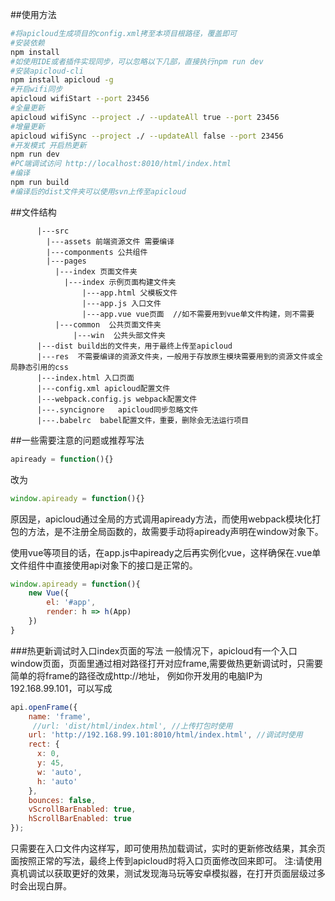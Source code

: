 ##使用方法
```bash
#将apicloud生成项目的config.xml拷至本项目根路径，覆盖即可
#安装依赖
npm install
#如使用IDE或者插件实现同步，可以忽略以下几部，直接执行npm run dev
#安装apicloud-cli  
npm install apicloud -g
#开启wifi同步 
apicloud wifiStart --port 23456
#全量更新
apicloud wifiSync --project ./ --updateAll true --port 23456
#增量更新
apicloud wifiSync --project ./ --updateAll false --port 23456
#开发模式 开启热更新
npm run dev
#PC端调试访问 http://localhost:8010/html/index.html
#编译
npm run build
#编译后的dist文件夹可以使用svn上传至apicloud
```

##文件结构
```
      |---src
        |---assets 前端资源文件 需要编译
        |---componments 公共组件
        |---pages  
          |---index 页面文件夹
            |---index 示例页面构建文件夹
                |---app.html 父模板文件
                |---app.js 入口文件
                |---app.vue vue页面  //如不需要用到vue单文件构建，则不需要
          |---common  公共页面文件夹
              |---win  公共头部文件夹
      |---dist build出的文件夹，用于最终上传至apicloud
      |---res  不需要编译的资源文件夹，一般用于存放原生模块需要用到的资源文件或全局静态引用的css
      |---index.html 入口页面
      |---config.xml apicloud配置文件
      |---webpack.config.js webpack配置文件
      |---.syncignore   apicloud同步忽略文件
      |---.babelrc  babel配置文件，重要，删除会无法运行项目
```
##一些需要注意的问题或推荐写法
```javascript
apiready = function(){}
```
改为
```javascript
window.apiready = function(){}
```
原因是，apicloud通过全局的方式调用apiready方法，而使用webpack模块化打包的方法，是不注册全局函数的，故需要手动将apiready声明在window对象下。

使用vue等项目的话，在app.js中apiready之后再实例化vue，这样确保在.vue单文件组件中直接使用api对象下的接口是正常的。
```javascript
window.apiready = function(){
    new Vue({
        el: '#app',
        render: h => h(App)
    })
}
```
###热更新调试时入口index页面的写法
一般情况下，apicloud有一个入口window页面，页面里通过相对路径打开对应frame,需要做热更新调试时，只需要简单的将frame的路径改成http://地址，
例如你开发用的电脑IP为192.168.99.101，可以写成
```javascript
api.openFrame({
    name: 'frame',
     //url: 'dist/html/index.html', //上传打包时使用
    url: 'http://192.168.99.101:8010/html/index.html', //调试时使用
    rect: {
      x: 0,
      y: 45,
      w: 'auto',
      h: 'auto'
    },
    bounces: false,
    vScrollBarEnabled: true,
    hScrollBarEnabled: true
});
```
只需要在入口文件内这样写，即可使用热加载调试，实时的更新修改结果，其余页面按照正常的写法，最终上传到apicloud时将入口页面修改回来即可。
注:请使用真机调试以获取更好的效果，测试发现海马玩等安卓模拟器，在打开页面层级过多时会出现白屏。
